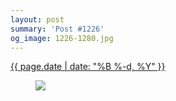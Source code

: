 ```yaml
---
layout: post
summary: 'Post #1226'
og_image: 1226-1280.jpg
---
```


<p>
 <time>
  <a href="/1226">
   {{ page.date | date: "%B %-d, %Y" }}
  </a>
 </time>
 <a href="/1226">
  <figure data-taken="11/7/2020">
   <img sizes="(min-width: 700px) 50vw, calc(100vw - 2rem)" src="{{ site.assets_url }}/1226-640.jpg" srcset="{{ site.assets_url }}/1226-320.jpg 320w, {{ site.assets_url }}/1226-640.jpg 640w, {{ site.assets_url }}/1226-960.jpg 960w, {{ site.assets_url }}/1226-1280.jpg 1280w"/>
  </figure>
 </a>
</p>
